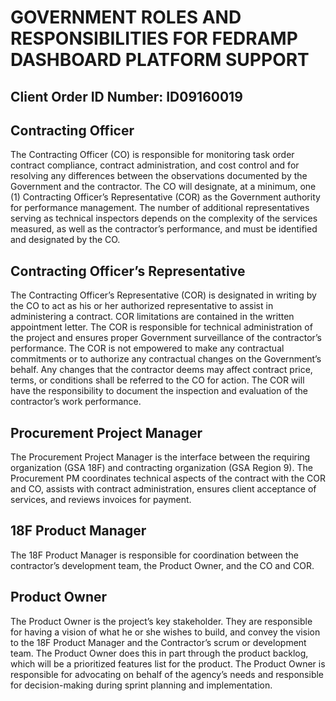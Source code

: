 # GOVERNMENT ROLES AND RESPONSIBILITIES FOR FEDRAMP DASHBOARD PLATFORM SUPPORT
## Client Order ID Number: ID09160019

## Contracting Officer

The Contracting Officer (CO) is responsible for monitoring task order contract compliance, contract administration, and cost control and for resolving any differences between the observations documented by the Government and the contractor. The CO will designate, at a minimum, one (1) Contracting Officer’s Representative (COR) as the Government authority for performance management. The number of additional representatives serving as technical inspectors depends on the complexity of the services measured, as well as the contractor’s performance, and must be identified and designated by the CO.

## Contracting Officer’s Representative

The Contracting Officer’s Representative (COR) is designated in writing by the CO to act as his or her authorized representative to assist in administering a contract. COR limitations are contained in the written appointment letter. The COR is responsible for technical administration of the project and ensures proper Government surveillance of the contractor’s performance. The COR is not empowered to make any contractual commitments or to authorize any contractual changes on the Government’s behalf. Any changes that the contractor deems may affect contract price, terms, or conditions shall be referred to the CO for action.  The COR will have the responsibility to document the inspection and evaluation of the contractor’s work performance.  

## Procurement Project Manager

The Procurement Project Manager is the interface between the requiring organization (GSA 18F) and contracting organization (GSA Region 9). The Procurement PM coordinates technical aspects of the contract with the COR and CO, assists with contract administration, ensures client acceptance of services, and reviews invoices for payment.  

## 18F Product Manager

The 18F Product Manager is responsible for coordination between the contractor’s development team, the Product Owner, and the CO and COR.  

## Product Owner

The Product Owner is the project’s key stakeholder.  They are responsible for having a vision of what he or she wishes to build, and convey the vision to the 18F Product Manager and the Contractor’s scrum or development team.  The Product Owner does this in part through the product backlog, which will be a prioritized features list for the product.  The Product Owner is responsible for advocating on behalf of the agency’s needs and responsible for decision-making during sprint planning and implementation.
